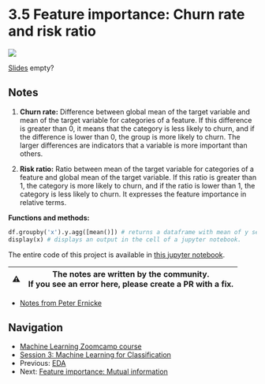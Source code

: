# 3.5 Feature importance: Churn rate and risk ratio

<!-- markdownlint-disable MD033 -->
<!-- markdownlint-disable MD045 -->
<a href="https://www.youtube.com/watch?v=fzdzPLlvs40&list=PL3MmuxUbc_hIhxl5Ji8t4O6lPAOpHaCLR"><img src="images/thumbnail-3-05.jpg"></a>

[Slides](https://www.slideshare.net/AlexeyGrigorev/ml-zoomcamp-3-machine-learning-for-classification) empty?

## Notes

1. **Churn rate:** Difference between global mean of the target variable and mean of the target variable for categories of a feature. If this difference is greater than 0, it means that the category is less likely to churn, and if the difference is lower than 0, the group is more likely to churn. The larger differences are indicators that a variable is more important than others.

2. **Risk ratio:** Ratio between mean of the target variable for categories of a feature and global mean of the target variable. If this ratio is greater than 1, the category is more likely to churn, and if the ratio is lower than 1, the category is less likely to churn. It expresses the feature importance in relative terms.

**Functions and methods:**

```python
df.groupby('x').y.agg([mean()]) # returns a dataframe with mean of y series grouped by x series
display(x) # displays an output in the cell of a jupyter notebook.
```

The entire code of this project is available in [this jupyter notebook](https://github.com/alexeygrigorev/mlbookcamp-code/blob/master/chapter-03-churn-prediction/03-churn.ipynb).

|⚠️|The notes are written by the community.<br>If you see an error here, please create a PR with a fix.|
|---|:-:|

* [Notes from Peter Ernicke](https://knowmledge.com/2023/09/28/ml-zoomcamp-2023-machine-learning-for-classification-part-5/)

## Navigation

* [Machine Learning Zoomcamp course](../)
* [Session 3: Machine Learning for Classification](./)
* Previous: [EDA](04-eda.md)
* Next: [Feature importance: Mutual information](06-mutual-info.md)
